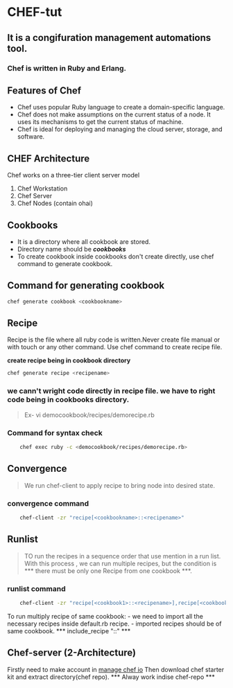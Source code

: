 # CHEF-tut
## It is a congifuration management automations tool. 
### Chef is written in Ruby and Erlang.

## Features of Chef
- Chef uses popular Ruby language to create a domain-specific language.
- Chef does not make assumptions on the current status of a node. It uses its mechanisms to get the current status of machine.
- Chef is ideal for deploying and managing the cloud server, storage, and software.

## CHEF Architecture
Chef works on a three-tier client server model
1. Chef Workstation
2. Chef Server
3. Chef Nodes (contain ohai)
   
## Cookbooks
- It is a directory where all cookbook are stored.
- Directory name should be ***cookbooks***
- To create cookbook inside cookbooks don't create directly, use chef command to generate cookbook.
  
## Command for generating cookbook
```bash
chef generate cookbook <cookbookname>
```
   
## Recipe
Recipe is the file where all ruby code is written.Never create file manual or with touch or any other command. Use chef command to create recipe file.

**create recipe being in cookbook directory**

```bash
chef generate recipe <recipename>
```

### **we cann't wright code directly in recipe file. we have to right code being in cookbooks directory.** 
> Ex- vi democookbook/recipes/demorecipe.rb

### Command for syntax check
```bash
    chef exec ruby -c <democookbook/recipes/demorecipe.rb>
```

## Convergence
> We run chef-client to apply recipe to bring node into desired state. 
### convergence command 
```bash
    chef-client -zr "recipe[<cookbookname>::<recipename>"
```

## Runlist
> TO run the recipes in a sequence order that use  mention in a run list.
> With this process , we can run multiple recipes, but the condition is *** there must be only one Recipe from one cookbook ***.
###  runlist command
```bash
    chef-client -zr "recipe[<cookbook1>::<recipename>],recipe[<cookbook2>::<recipename>]"
```
To run multiply recipe of same cookbook:
    - we need to import all the necessary recipes inside default.rb recipe.
    - imported recipes should be of same cookbook.
*** include_recipe "<cookbookname>::<recipename>" ***

## Chef-server (2-Architecture)
Firstly need to make account in [manage chef io](https://manage.chef.io/login)
Then download chef starter kit and extract directory(chef repo).
*** Alway work indise chef-repo ***